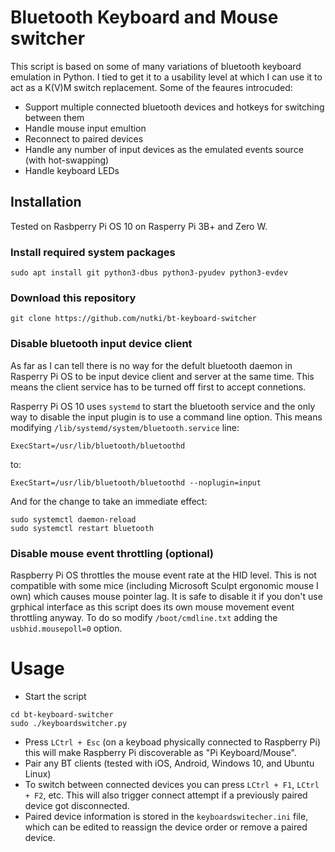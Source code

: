 # Bluetooth Keyboard and Mouse switcher

This script is based on some of many variations of bluetooth keyboard emulation in Python. I tied to get it to a usability level
at which I can use it to act as a K(V)M switch replacement. Some of the feaures introcuded:

* Support multiple connected bluetooth devices and hotkeys for switching between them
* Handle mouse input emultion
* Reconnect to paired devices
* Handle any number of input devices as the emulated events source (with hot-swapping)
* Handle keyboard LEDs

## Installation

Tested on Rasbperry Pi OS 10 on Rasperry Pi 3B+ and Zero W.

### Install required system packages
```
sudo apt install git python3-dbus python3-pyudev python3-evdev
```
### Download this repository
```
git clone https://github.com/nutki/bt-keyboard-switcher
```
### Disable bluetooth input device client
As far as I can tell there is no way for the defult bluetooth daemon in Rasperry Pi OS to be input device client and server at the same
time. This means the client service has to be turned off first to accept connetions.

Rasperry Pi OS 10 uses `systemd` to start the bluetooth service and the only way to disable the input plugin is to use a command line
option. This means modifying `/lib/systemd/system/bluetooth.service` line:
```
ExecStart=/usr/lib/bluetooth/bluetoothd
```
to:
```
ExecStart=/usr/lib/bluetooth/bluetoothd --noplugin=input
```
And for the change to take an immediate effect:
```
sudo systemctl daemon-reload
sudo systemctl restart bluetooth
```
### Disable mouse event throttling (optional)
Raspberry Pi OS throttles the mouse event rate at the HID level. This is not compatible with some mice (including Microsoft Sculpt ergonomic mouse I own) which causes mouse pointer lag. It is safe to disable it if you don't use grphical interface as this script does
its own mouse movement event throttling anyway. To do so modify `/boot/cmdline.txt` adding the `usbhid.mousepoll=0` option.

# Usage
* Start the script
```
cd bt-keyboard-switcher
sudo ./keyboardswitcher.py
```
* Press `LCtrl + Esc` (on a keyboad physically connected to Raspberry Pi) this will make Raspberry Pi discoverable as "Pi Keyboard/Mouse".
* Pair any BT clients (tested with iOS, Android, Windows 10, and Ubuntu Linux)
* To switch between connected devices you can press `LCtrl + F1`, `LCtrl + F2`, etc. This will also trigger connect attempt if
a previously paired device got disconnected.
* Paired device information is stored in the `keyboardswitecher.ini` file, which can be edited to reassign the device order or remove a paired device.
